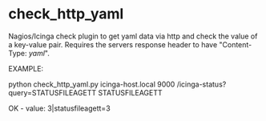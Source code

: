 check_http_yaml
===============

Nagios/Icinga check plugin to get yaml data via http and check the value of a key-value pair.
Requires the servers response header to have "Content-Type: *yaml*".

EXAMPLE:

python check_http_yaml.py icinga-host.local 9000 /icinga-status?query=STATUSFILEAGETT STATUSFILEAGETT

OK - value: 3|statusfileagett=3
